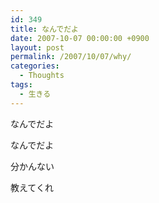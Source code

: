```yaml
---
id: 349
title: なんでだよ
date: 2007-10-07 00:00:00 +0900
layout: post
permalink: /2007/10/07/why/
categories:
  - Thoughts
tags:
  - 生きる
---
```

なんでだよ
  
なんでだよ

分かんない
  
教えてくれ
